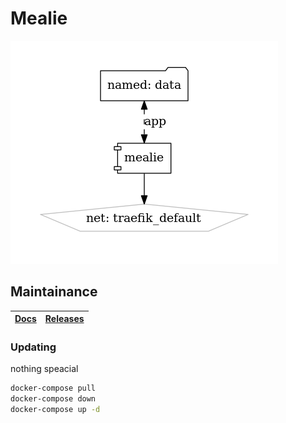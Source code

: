 # Mealie

![Architecture](architecture.png?raw=true)

## Maintainance

| [Docs](https://hay-kot.github.io/mealie/documentation/getting-started/introduction/) | [Releases](https://github.com/hay-kot/mealie/releases) |
| --- | --- |

### Updating

nothing speacial

```bash
docker-compose pull
docker-compose down
docker-compose up -d
```
